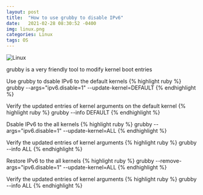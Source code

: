 ```yaml
---
layout: post
title:  "How to use grubby to disable IPv6"
date:   2021-02-28 08:30:52 -0400
img: linux.png
categories: Linux
tags: OS
---
```


![Linux]({{site.baseurl}}/images/linux.png)

grubby is a very friendly tool to modify kernel boot entries

Use grubby to dsable IPv6 to the default kernels
{% highlight ruby %}
grubby --args="ipv6.disable=1" --update-kernel=DEFAULT
{% endhighlight %}

Verify the updated entries of kernel arguments on the default kernel
{% highlight ruby %}
grubby --info DEFAULT
{% endhighlight %}

Dsable IPv6 to the all kernels
{% highlight ruby %}
grubby --args="ipv6.disable=1" --update-kernel=ALL
{% endhighlight %}

Verify the updated entries of kernel arguments 
{% highlight ruby %}
grubby --info ALL
{% endhighlight %}

Restore IPv6 to the all kernels
{% highlight ruby %}
grubby --remove-args="ipv6.disable=1" --update-kernel=ALL
{% endhighlight %}

Verify the updated entries of kernel arguments 
{% highlight ruby %}
grubby --info ALL
{% endhighlight %}

